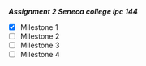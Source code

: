 ***Assignment 2 Seneca college ipc 144***

- [x] Milestone 1
- [ ] Milestone 2
- [ ] Milestone 3
- [ ] Milestone 4
